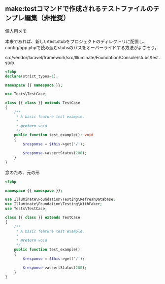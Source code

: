 ## make:testコマンドで作成されるテストファイルのテンプレ編集（非推奨）

個人用メモ

本来であれば、新しいtest.stubをプロジェクトのディレクトリに配置し、config/app.phpで読み込むstubsのパスをオーバーライドする方法がよさそう。

src/vendor/laravel/framework/src/Illuminate/Foundation/Console/stubs/test.stub
```php
<?php
declare(strict_types=1);

namespace {{ namespace }};

use Tests\TestCase;

class {{ class }} extends TestCase
{
    /**
     * A basic feature test example.
     *
     * @return void
     */
    public function test_example(): void
    {
        $response = $this->get('/');

        $response->assertStatus(200);
    }
}

```

念のため、元の形
```php
<?php

namespace {{ namespace }};

use Illuminate\Foundation\Testing\RefreshDatabase;
use Illuminate\Foundation\Testing\WithFaker;
use Tests\TestCase;

class {{ class }} extends TestCase
{
    /**
     * A basic feature test example.
     *
     * @return void
     */
    public function test_example()
    {
        $response = $this->get('/');

        $response->assertStatus(200);
    }
}

```

